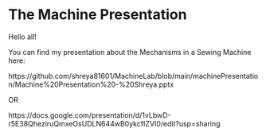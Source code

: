 # The Machine Presentation

Hello all! 

You can find my presentation about the Mechanisms in a Sewing Machine here:
<p>https://github.com/shreya81601/MachineLab/blob/main/machinePresentation/Machine%20Presentation%20-%20Shreya.pptx</p>
OR<br>
<p>
  https://docs.google.com/presentation/d/1vLbwD-r5E38QheziruQmxeOsUDLN644wB0ykcfIZVI0/edit?usp=sharing
</p>
